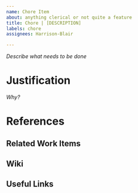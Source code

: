 ```yaml
---
name: Chore Item
about: anything clerical or not quite a feature
title: Chore | [DESCRIPTION]
labels: chore
assignees: Harrison-Blair

---
```


*Describe what needs to be done*

# Justification
*Why?*

# References
## Related Work Items

## Wiki

## Useful Links
